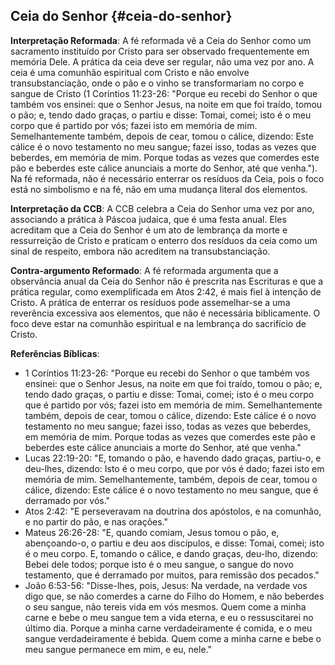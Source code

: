 ## Ceia do Senhor {#ceia-do-senhor}

**Interpretação Reformada**: A fé reformada vê a Ceia do Senhor como um sacramento instituído por Cristo para ser observado frequentemente em memória Dele. A prática da ceia deve ser regular, não uma vez por ano. A ceia é uma comunhão espiritual com Cristo e não envolve transubstanciação, onde o pão e o vinho se transformariam no corpo e sangue de Cristo (1 Coríntios 11:23-26: "Porque eu recebi do Senhor o que também vos ensinei: que o Senhor Jesus, na noite em que foi traído, tomou o pão; e, tendo dado graças, o partiu e disse: Tomai, comei; isto é o meu corpo que é partido por vós; fazei isto em memória de mim. Semelhantemente também, depois de cear, tomou o cálice, dizendo: Este cálice é o novo testamento no meu sangue; fazei isso, todas as vezes que beberdes, em memória de mim. Porque todas as vezes que comerdes este pão e beberdes este cálice anunciais a morte do Senhor, até que venha."). Na fé reformada, não é necessário enterrar os resíduos da Ceia, pois o foco está no simbolismo e na fé, não em uma mudança literal dos elementos.

**Interpretação da CCB**: A CCB celebra a Ceia do Senhor uma vez por ano, associando a prática à Páscoa judaica, que é uma festa anual. Eles acreditam que a Ceia do Senhor é um ato de lembrança da morte e ressurreição de Cristo e praticam o enterro dos resíduos da ceia como um sinal de respeito, embora não acreditem na transubstanciação.

**Contra-argumento Reformado**: A fé reformada argumenta que a observância anual da Ceia do Senhor não é prescrita nas Escrituras e que a prática regular, como exemplificada em Atos 2:42, é mais fiel à intenção de Cristo. A prática de enterrar os resíduos pode assemelhar-se a uma reverência excessiva aos elementos, que não é necessária biblicamente. O foco deve estar na comunhão espiritual e na lembrança do sacrifício de Cristo.

**Referências Bíblicas**:
- 1 Coríntios 11:23-26: "Porque eu recebi do Senhor o que também vos ensinei: que o Senhor Jesus, na noite em que foi traído, tomou o pão; e, tendo dado graças, o partiu e disse: Tomai, comei; isto é o meu corpo que é partido por vós; fazei isto em memória de mim. Semelhantemente também, depois de cear, tomou o cálice, dizendo: Este cálice é o novo testamento no meu sangue; fazei isso, todas as vezes que beberdes, em memória de mim. Porque todas as vezes que comerdes este pão e beberdes este cálice anunciais a morte do Senhor, até que venha."
- Lucas 22:19-20: "E, tomando o pão, e havendo dado graças, partiu-o, e deu-lhes, dizendo: Isto é o meu corpo, que por vós é dado; fazei isto em memória de mim. Semelhantemente, também, depois de cear, tomou o cálice, dizendo: Este cálice é o novo testamento no meu sangue, que é derramado por vós."
- Atos 2:42: "E perseveravam na doutrina dos apóstolos, e na comunhão, e no partir do pão, e nas orações."
- Mateus 26:26-28: "E, quando comiam, Jesus tomou o pão, e, abençoando-o, o partiu e deu aos discípulos, e disse: Tomai, comei; isto é o meu corpo. E, tomando o cálice, e dando graças, deu-lho, dizendo: Bebei dele todos; porque isto é o meu sangue, o sangue do novo testamento, que é derramado por muitos, para remissão dos pecados."
- João 6:53-56: "Disse-lhes, pois, Jesus: Na verdade, na verdade vos digo que, se não comerdes a carne do Filho do Homem, e não beberdes o seu sangue, não tereis vida em vós mesmos. Quem come a minha carne e bebe o meu sangue tem a vida eterna, e eu o ressuscitarei no último dia. Porque a minha carne verdadeiramente é comida, e o meu sangue verdadeiramente é bebida. Quem come a minha carne e bebe o meu sangue permanece em mim, e eu, nele."
